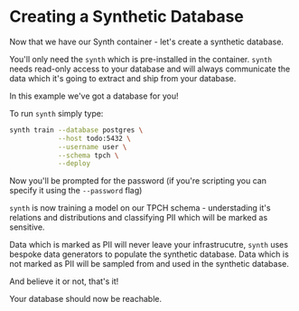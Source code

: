 # Creating a Synthetic Database

Now that we have our Synth container - let's create a synthetic database.

You'll only need the `synth` which is pre-installed in the container. `synth` needs read-only access to your database and will always communicate the data which it's going to extract and ship from your database.

In this example we've got a database for you!

To run `synth` simply type:

```bash
synth train --database postgres \
            --host todo:5432 \
            --username user \
            --schema tpch \
			--deploy
```

Now you'll be prompted for the password (if you're scripting you can specify it using the `--password` flag)

`synth` is now training a model on our TPCH schema - understading it's relations and distributions and classifying PII which will be marked as sensitive.

Data which is marked as PII will never leave your infrastrucutre, `synth` uses bespoke data generators to populate the synthetic database. Data which is not marked as PII will be sampled from and used in the synthetic database.

And believe it or not, that's it!

Your database should now be reachable.
